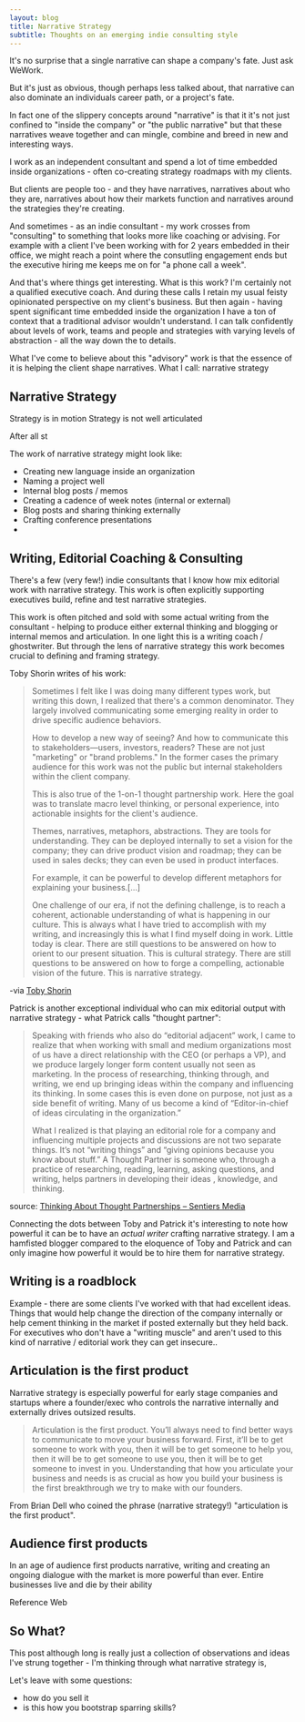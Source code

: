 ```yaml
---
layout: blog
title: Narrative Strategy
subtitle: Thoughts on an emerging indie consulting style
---
```


It's no surprise that a single narrative can shape a company's fate. Just ask WeWork.

But it's just as obvious, though perhaps less talked about, that narrative can also dominate an individuals career path, or a project's fate.

In fact one of the slippery concepts around "narrative" is that it it's not just confined to "inside the company" or "the public narrative" but that these narratives weave together and can mingle, combine and breed in new and interesting ways.

I work as an independent consultant and spend a lot of time embedded inside organizations - often co-creating strategy roadmaps with my clients.

But clients are people too - and they have narratives, narratives about who they are, narratives about how their markets function and narratives around the strategies they're creating.

And sometimes - as an indie consultant - my work crosses from "consulting" to something that looks more like coaching or advising. For example with a client I've been working with for 2 years embedded in their office, we might reach a point where the consutling engagement ends but the executive hiring me keeps me on for "a phone call a week".

And that's where things get interesting. What is this work? I'm certainly not a qualified executive coach. And during these calls I retain my usual feisty opinionated perspective on my client's business. But then again - having spent significant time embedded inside the organization I have a ton of context that a traditional advisor wouldn't understand. I can talk confidently about levels of work, teams and people and strategies with varying levels of abstraction - all the way down the to details.

What I've come to believe about this "advisory" work is that the essence of it is helping the client shape narratives. What I call: narrative strategy

## Narrative Strategy

Strategy is in motion
Strategy is not well articulated

After all st

The work of narrative strategy might look like:
- Creating new language inside an organization
- Naming a project well
- Internal blog posts / memos
- Creating a cadence of week notes (internal or external)
- Blog posts and sharing thinking externally
- Crafting conference presentations
- 

## Writing, Editorial Coaching & Consulting

There's a few (very few!) indie consultants that I know how mix editorial work with narrative strategy. This work is often explicitly supporting executives build, refine and test narrative strategies.

This work is often pitched and sold with some actual writing from the consultant - helping to produce either external thinking and blogging or internal memos and articulation. In one light this is a writing coach / ghostwriter. But through the lens of narrative strategy this work becomes crucial to defining and framing strategy.

Toby Shorin writes of his work:

>Sometimes I felt like I was doing many different types work, but writing this down, I realized that there's a common denominator. They largely involved communicating some emerging reality in order to drive specific audience behaviors. 
>
>How to develop a new way of seeing? And how to communicate this to stakeholders—users, investors, readers? ​These are not just "marketing" or "brand problems." In the former cases the primary audience for this work was not the public but internal stakeholders within the client company. 
>
>This is also true of the 1-on-1 thought partnership work. Here the goal was to translate macro level thinking, or personal experience, into actionable insights for the client's audience.
>
>Themes, narratives, metaphors, abstractions. They are tools for understanding. They can be deployed internally to set a vision for the company; they can drive product vision and roadmap; they can be used in sales decks; they can even be used in product interfaces.
>
>For example, it can be powerful to develop different metaphors for explaining your business.[...]
>
>One challenge of our era, if not the defining challenge, is to reach a coherent, actionable understanding of what is happening in our culture. This is always what I have tried to accomplish with my writing, and increasingly this is what I find myself doing in work. Little today is clear. There are still questions to be answered on how to orient to our present situation. This is cultural strategy. There are still questions to be answered on how to forge a compelling, actionable vision of the future. This is narrative strategy.

-via [Toby Shorin](https://tinyletter.com/Subpixel-Space/letters/subject-matter-16-2020-winter-update)

Patrick is another exceptional individual who can mix editorial output with narrative strategy - what Patrick calls "thought partner":

>Speaking with friends who also do “editorial adjacent” work, I came to realize that when working with small and medium organizations most of us have a direct relationship with the CEO (or perhaps a VP), and we produce largely longer form content usually not seen as marketing. In the process of researching, thinking through, and writing, we end up bringing ideas within the company and influencing its thinking. In some cases this is even done on purpose, not just as a side benefit of writing. Many of us become a kind of “Editor-in-chief of ideas circulating in the organization.”
>
>What I realized is that playing an editorial role for a company and influencing multiple projects and discussions are not two separate things. It’s not “writing things” and “giving opinions because you know about stuff.” A Thought Partner is someone who, through a practice of researching, reading, learning, asking questions, and writing, helps partners in developing their ideas , knowledge, and thinking.

source: [Thinking About Thought Partnerships – Sentiers Media](https://sentiers.media/thinking-about-thought-partnerships/)

Connecting the dots between Toby and Patrick it's interesting to note how powerful it can be to have an *actual writer* crafting narrative strategy. I am a hamfisted blogger compared to the eloquence of Toby and Patrick and can only imagine how powerful it would be to hire them for narrative strategy.

## Writing is a roadblock

Example - there are some clients I've worked with that had excellent ideas. Things that would help change the direction of the company internally or help cement thinking in the market if posted externally but they held back. For executives who don't have a "writing muscle" and aren't used to this kind of narrative / editorial work they can get insecure..

## Articulation is the first product

Narrative strategy is especially powerful for early stage companies and startups where a founder/exec who controls the narrative internally and externally drives outsized results.

>Articulation is the first product. You’ll always need to find better ways to communicate to move your business forward. First, it’ll be to get someone to work with you, then it will be to get someone to help you, then it will be to get someone to use you, then it will be to get someone to invest in you. Understanding that how you articulate your business and needs is as crucial as how you build your business is the first breakthrough we try to make with our founders.

From Brian Dell who coined the phrase (narrative strategy!) "articulation is the first product".

## Audience first products

In an age of audience first products narrative, writing and creating an ongoing dialogue with the market is more powerful than ever. Entire businesses live and die by their ability

Reference Web

## So What?

This post although long is really just a collection of observations and ideas I've strung together - I'm thinking through what narrative strategy is, 

Let's leave with some questions:

- how do you sell it
- is this how you bootstrap sparring skills?